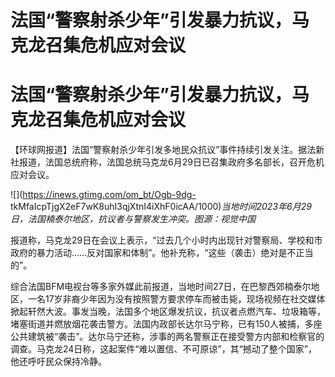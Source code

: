 # 法国“警察射杀少年”引发暴力抗议，马克龙召集危机应对会议

# 法国“警察射杀少年”引发暴力抗议，马克龙召集危机应对会议

【环球网报道】法国“警察射杀少年引发多地民众抗议”事件持续引发关注。据法新社报道，法国总统府称，法国总统马克龙6月29日已召集政府多名部长，召开危机应对会议。

![](https://inews.gtimg.com/om_bt/Ogb-9dg-
tkMfaIcpTjgX2eF7wK8uhI3qjXtnI4iXhF0icAA/1000)_当地时间2023年6月29日，法国楠泰尔地区，抗议者与警察发生冲突。图源：视觉中国_

报道称，马克龙29日在会议上表示，“过去几个小时内出现针对警察局、学校和市政府的暴力活动……反对国家和体制”。他补充称，“这些（袭击）绝对是不正当的”。

综合法国BFM电视台等多家外媒此前报道，当地时间27日，在巴黎西郊楠泰尔地区，一名17岁非裔少年因为没有按照警方要求停车而被击毙，现场视频在社交媒体掀起轩然大波。事发当晚，法国多个地区爆发抗议，抗议者点燃汽车、垃圾箱等，堵塞街道并燃放烟花袭击警方。法国内政部长达尔马宁称，已有150人被捕，多座公共建筑被“袭击”。达尔马宁还称，涉事的两名警察正在接受警方内部和检察官的调查。马克龙24日称，这起案件“难以置信、不可原谅”，其“撼动了整个国家”，他还呼吁民众保持冷静。

